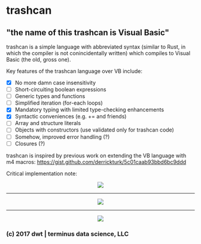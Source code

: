 # trashcan
## "the name of this trashcan is Visual Basic"

trashcan is a simple language with abbreviated syntax (similar to Rust,
in which the compiler is not conincidentally written) which compiles to
Visual Basic (the old, gross one).

Key features of the trashcan language over VB include:  
* [x] No more damn case insensitivity  
* [ ] Short-circuiting boolean expressions  
* [ ] Generic types and functions  
* [ ] Simplified iteration (for-each loops)  
* [x] Mandatory typing with limited type-checking enhancements  
* [x] Syntactic conveniences (e.g. += and friends)  
* [ ] Array and structure literals  
* [ ] Objects with constructors (use validated only for trashcan code)  
* [ ] Somehow, improved error handling (?)  
* [ ] Closures (?)  

trashcan is inspired by previous work on extending the VB language with m4 macros: https://gist.github.com/derrickturk/5c01caab93bbd6bc9ddd

Critical implementation note:  
<div style="margin: 0 auto; text-align:center"><img src ="https://i.imgur.com/rFIYYc1.png" /></div>

---

<div style="margin: 0 auto; text-align:center"><img src ="https://i.imgur.com/H1XO5we.gif" /></div>

---

<div style="margin: 0 auto; text-align:center"><img src ="http://i.imgur.com/rf50rO5.jpg" /></div>

### (c) 2017 dwt | terminus data science, LLC
